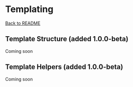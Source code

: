 # Templating

[Back to README](https://github.com/dominicfallows/FP-Static-Site-Generator-with-CMS-Server/)

## <a name="template-structure"></a>Template Structure (added 1.0.0-beta)
Coming soon

## <a name="template-helpers"></a>Template Helpers (added 1.0.0-beta)
Coming soon